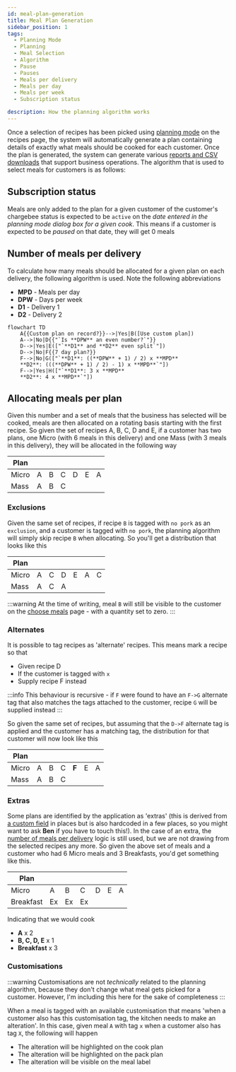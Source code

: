```yaml
---
id: meal-plan-generation
title: Meal Plan Generation
sidebar_position: 1
tags:
  - Planning Mode
  - Planning
  - Meal Selection
  - Algorithm
  - Pause
  - Pauses
  - Meals per delivery
  - Meals per day
  - Meals per week
  - Subscription status

description: How the planning algorithm works
---
```


Once a selection of recipes has been picked using [planning mode](../Pages/recipes.md#planning-mode) on the recipes page, the system will automatically generate a plan containing details of exactly what meals should be cooked for each customer. Once the plan is generated, the system can generate various [reports and CSV downloads](../Features/data-downloads.md) that support business operations. The algorithm that is used to select meals for customers is as follows:

## Subscription status

Meals are only added to the plan for a given customer of the customer's chargebee status is expected to be `active` on the _date entered in the planning mode dialog box for a given cook_. This means if a customer is expected to be _paused_ on that date, they will get 0 meals

## Number of meals per delivery

To calculate how many meals should be allocated for a given plan on each delivery, the following algorithm is used. Note the following abbreviations

- **MPD** - Meals per day
- **DPW** - Days per week
- **D1** - Delivery 1
- **D2** - Delivery 2

```mermaid
flowchart TD
    A{{Custom plan on record?}}-->|Yes|B([Use custom plan])
    A-->|No|D{{"`Is **DPW** an even number?`"}}
    D-->|Yes|E(["`**D1** and **D2** even split`"])
    D-->|No|F{{7 day plan?}}
    F-->|No|G(["`**D1**: ((**DPW** + 1) / 2) x **MPD**
    **D2**: (((**DPW** + 1) / 2) - 1) x **MPD**`"])
    F-->|Yes|H(["`**D1**: 3 x **MPD**
    **D2**: 4 x **MPD**`"])
```

## Allocating meals per plan

Given this number and a set of meals that the business has selected will be cooked, meals are then allocated on a rotating basis starting with the first recipe. So given the set of recipes A, B, C, D and E, if a customer has two plans, one Micro (with 6 meals in this delivery) and one Mass (with 3 meals in this delivery), they will be allocated in the following way

| Plan  |     |     |     |     |     |     |
| ----- | --- | --- | --- | --- | --- | --- |
| Micro | A   | B   | C   | D   | E   | A   |
| Mass  | A   | B   | C   |     |     |     |

### Exclusions

Given the same set of recipes, if recipe `B` is tagged with `no pork` as an `exclusion`, and a customer is tagged with `no pork`, the planning algorithm will simply skip recipe `B` when allocating. So you'll get a distribution that looks like this

| Plan  |     |     |     |     |     |     |
| ----- | --- | --- | --- | --- | --- | --- |
| Micro | A   | C   | D   | E   | A   | C   |
| Mass  | A   | C   | A   |     |     |     |

:::warning
At the time of writing, meal `B` will still be visible to the customer on the [choose meals](../Pages/choose-meals.md) page - with a quantity set to zero.
:::

### Alternates

It is possible to tag recipes as 'alternate' recipes. This means mark a recipe so that

- Given recipe D
- If the customer is tagged with `x`
- Supply recipe F instead

:::info
This behaviour is recursive - if `F` were found to have an `F->G` alternate tag that also matches the tags attached to the customer, recipe `G` will be supplied instead
:::

So given the same set of recipes, but assuming that the `D->F` alternate tag is applied and the customer has a matching tag, the distribution for that customer will now look like this

| Plan  |     |     |     |       |     |     |
| ----- | --- | --- | --- | ----- | --- | --- |
| Micro | A   | B   | C   | **F** | E   | A   |
| Mass  | A   | B   | C   |       |     |     |

### Extras

Some plans are identified by the application as 'extras' (this is derived from [a custom field](../Technical%20Documentation/integration-with-chargebee.md#data-model) in places but is also hardcoded in a few places, so you might want to ask **Ben** if you have to touch this!). In the case of an extra, the [number of meals per delivery](#number-of-meals-per-delivery) logic is still used, but we are not drawing from the selected recipes any more. So given the above set of meals and a customer who had 6 Micro meals and 3 Breakfasts, you'd get something like this.

| Plan      |     |     |     |     |     |     |
| --------- | --- | --- | --- | --- | --- | --- |
| Micro     | A   | B   | C   | D   | E   | A   |
| Breakfast | Ex  | Ex  | Ex  |     |     |     |

Indicating that we would cook

- **A** x 2
- **B, C, D, E** x 1
- **Breakfast** x 3

### Customisations

:::warning
Customisations are not _technically_ related to the planning algorithm, because they don't change what meal gets picked for a customer. However, I'm including this here for the sake of completeness
:::

When a meal is tagged with an available customisation that means 'when a customer also has this customisation tag, the kitchen needs to make an alteration'. In this case, given meal `A` with tag `x` when a customer also has tag `X`, the following will happen

- The alteration will be highlighted on the cook plan
- The alteration will be highlighted on the pack plan
- The alteration will be visible on the meal label
